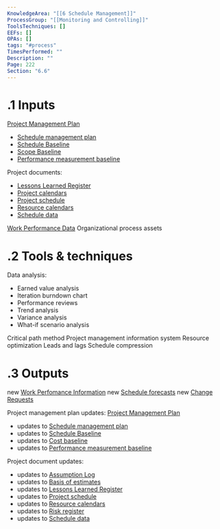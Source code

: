 ```yaml
---
KnowledgeArea: "[[6 Schedule Management]]"
ProcessGroup: "[[Monitoring and Controlling]]"
ToolsTechniques: []
EEFs: []
OPAs: []
tags: "#process"
TimesPerformed: ""
Description: ""
Page: 222
Section: "6.6"
---
```

# .1 Inputs
[Project Management Plan](Project%20Management%20Plan.md)
* [Schedule management plan](Schedule%20management%20plan.md)
* [Schedule Baseline](Schedule%20Baseline.md)
* [Scope Baseline](Scope%20Baseline.md)
* [Performance measurement baseline](Performance%20measurement%20baseline.md)

Project documents:
* [Lessons Learned Register](Lessons%20Learned%20Register.md)
* [Project calendars](Project%20calendars.md)
* [Project schedule](Project%20schedule.md)
* [Resource calendars](Resource%20calendars.md)
* [Schedule data](Schedule%20data.md)

[Work Performance Data](Work%20Performance%20Data.md)
Organizational process assets

# .2 Tools & techniques
Data analysis:
* Earned value analysis
* Iteration burndown chart
* Performance reviews
* Trend analysis
* Variance analysis
* What-if scenario analysis

Critical path method
Project management information system
Resource optimization
Leads and lags
Schedule compression

# .3 Outputs
new [Work Perfomance Information](Work%20Perfomance%20Information.md)
new [Schedule forecasts](Schedule%20forecasts.md)
new [Change Requests](Change%20Requests.md)

Project management plan updates: [Project Management Plan](Project%20Management%20Plan.md)
* updates to [Schedule management plan](Schedule%20management%20plan.md)
* updates to [Schedule Baseline](Schedule%20Baseline.md)
* updates to [Cost baseline](Cost%20baseline.md)
* updates to [Performance measurement baseline](Performance%20measurement%20baseline.md)

Project document updates:
* updates to [Assumption Log](Assumption%20Log.md)
* updates to [Basis of estimates](Basis%20of%20estimates.md)
* updates to [Lessons Learned Register](Lessons%20Learned%20Register.md)
* updates to [Project schedule](Project%20schedule.md)
* updates to [Resource calendars](Resource%20calendars.md)
* updates to [Risk register](Risk%20register.md)
* updates to [Schedule data](Schedule%20data.md)



